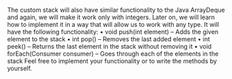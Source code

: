 The custom stack will also have similar functionality to the Java ArrayDeque and again, we will make it work only with integers. Later on, we will learn how to implement it in a way that will allow us to work with any type. It will have the following functionality:
    • void push(int element) – Adds the given element to the stack
    • int pop() – Removes the last added element
    • int peek() – Returns the last element in the stack without removing it
    • void forEach(Consumer<Integer> consumer) – Goes through each of the elements in the stack
Feel free to implement your functionality or to write the methods by yourself.
